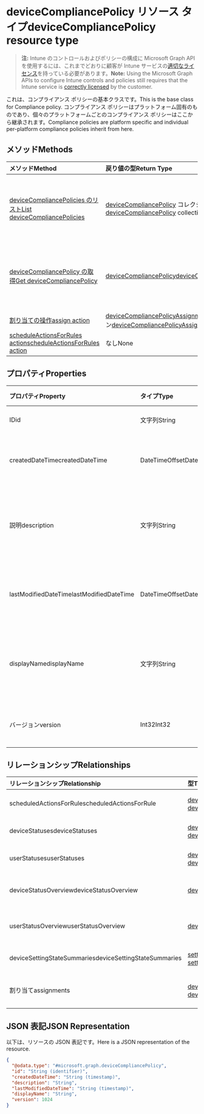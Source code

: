# <a name="devicecompliancepolicy-resource-type"></a><span data-ttu-id="6a473-101">deviceCompliancePolicy リソース タイプ</span><span class="sxs-lookup"><span data-stu-id="6a473-101">deviceCompliancePolicy resource type</span></span>

> <span data-ttu-id="6a473-102">**注:** Intune のコントロールおよびポリシーの構成に Microsoft Graph API を使用するには、これまでどおりに顧客が Intune サービスの[適切なライセンス](https://go.microsoft.com/fwlink/?linkid=839381)を持っている必要があります。</span><span class="sxs-lookup"><span data-stu-id="6a473-102">**Note:** Using the Microsoft Graph APIs to configure Intune controls and policies still requires that the Intune service is [correctly licensed](https://go.microsoft.com/fwlink/?linkid=839381) by the customer.</span></span>

<span data-ttu-id="6a473-103">これは、コンプライアンス ポリシーの基本クラスです。</span><span class="sxs-lookup"><span data-stu-id="6a473-103">This is the base class for Compliance policy.</span></span> <span data-ttu-id="6a473-104">コンプライアンス ポリシーはプラットフォーム固有のものであり、個々のプラットフォームごとのコンプライアンス ポリシーはここから継承されます。</span><span class="sxs-lookup"><span data-stu-id="6a473-104">Compliance policies are platform specific and individual per-platform compliance policies inherit from here.</span></span> 
## <a name="methods"></a><span data-ttu-id="6a473-105">メソッド</span><span class="sxs-lookup"><span data-stu-id="6a473-105">Methods</span></span>
|<span data-ttu-id="6a473-106">メソッド</span><span class="sxs-lookup"><span data-stu-id="6a473-106">Method</span></span>|<span data-ttu-id="6a473-107">戻り値の型</span><span class="sxs-lookup"><span data-stu-id="6a473-107">Return Type</span></span>|<span data-ttu-id="6a473-108">説明</span><span class="sxs-lookup"><span data-stu-id="6a473-108">Description</span></span>|
|:---|:---|:---|
|[<span data-ttu-id="6a473-109">deviceCompliancePolicies のリスト</span><span class="sxs-lookup"><span data-stu-id="6a473-109">List deviceCompliancePolicies</span></span>](../api/intune_deviceconfig_devicecompliancepolicy_list.md)|<span data-ttu-id="6a473-110">[deviceCompliancePolicy](../resources/intune_deviceconfig_devicecompliancepolicy.md) コレクション</span><span class="sxs-lookup"><span data-stu-id="6a473-110">[deviceCompliancePolicy](../resources/intune_deviceconfig_devicecompliancepolicy.md) collection</span></span>|<span data-ttu-id="6a473-111">[deviceCompliancePolicy](../resources/intune_deviceconfig_devicecompliancepolicy.md) オブジェクトのプロパティとリレーションシップをリストします。</span><span class="sxs-lookup"><span data-stu-id="6a473-111">List properties and relationships of the [deviceCompliancePolicy](../resources/intune_deviceconfig_devicecompliancepolicy.md) objects.</span></span>|
|[<span data-ttu-id="6a473-112">deviceCompliancePolicy の取得</span><span class="sxs-lookup"><span data-stu-id="6a473-112">Get deviceCompliancePolicy</span></span>](../api/intune_deviceconfig_devicecompliancepolicy_get.md)|[<span data-ttu-id="6a473-113">deviceCompliancePolicy</span><span class="sxs-lookup"><span data-stu-id="6a473-113">deviceCompliancePolicy</span></span>](../resources/intune_deviceconfig_devicecompliancepolicy.md)|<span data-ttu-id="6a473-114">[deviceCompliancePolicy](../resources/intune_deviceconfig_devicecompliancepolicy.md) オブジェクトのプロパティとリレーションシップを読み取ります。</span><span class="sxs-lookup"><span data-stu-id="6a473-114">Read properties and relationships of the [deviceCompliancePolicy](../resources/intune_deviceconfig_devicecompliancepolicy.md) object.</span></span>|
|[<span data-ttu-id="6a473-115">割り当ての操作</span><span class="sxs-lookup"><span data-stu-id="6a473-115">assign action</span></span>](../api/intune_deviceconfig_devicecompliancepolicy_assign.md)|<span data-ttu-id="6a473-116">[deviceCompliancePolicyAssignment](../resources/intune_deviceconfig_devicecompliancepolicyassignment.md) コレクション</span><span class="sxs-lookup"><span data-stu-id="6a473-116">[deviceCompliancePolicyAssignment](../resources/intune_deviceconfig_devicecompliancepolicyassignment.md) collection</span></span>|<span data-ttu-id="6a473-117">まだ文書化されていません</span><span class="sxs-lookup"><span data-stu-id="6a473-117">Not yet documented</span></span>|
|[<span data-ttu-id="6a473-118">scheduleActionsForRules action</span><span class="sxs-lookup"><span data-stu-id="6a473-118">scheduleActionsForRules action</span></span>](../api/intune_deviceconfig_devicecompliancepolicy_scheduleactionsforrules.md)|<span data-ttu-id="6a473-119">なし</span><span class="sxs-lookup"><span data-stu-id="6a473-119">None</span></span>|<span data-ttu-id="6a473-120">まだ文書化されていません</span><span class="sxs-lookup"><span data-stu-id="6a473-120">Not yet documented</span></span>|

## <a name="properties"></a><span data-ttu-id="6a473-121">プロパティ</span><span class="sxs-lookup"><span data-stu-id="6a473-121">Properties</span></span>
|<span data-ttu-id="6a473-122">プロパティ</span><span class="sxs-lookup"><span data-stu-id="6a473-122">Property</span></span>|<span data-ttu-id="6a473-123">タイプ</span><span class="sxs-lookup"><span data-stu-id="6a473-123">Type</span></span>|<span data-ttu-id="6a473-124">説明</span><span class="sxs-lookup"><span data-stu-id="6a473-124">Description</span></span>|
|:---|:---|:---|
|<span data-ttu-id="6a473-125">ID</span><span class="sxs-lookup"><span data-stu-id="6a473-125">id</span></span>|<span data-ttu-id="6a473-126">文字列</span><span class="sxs-lookup"><span data-stu-id="6a473-126">String</span></span>|<span data-ttu-id="6a473-127">エンティティのキー。</span><span class="sxs-lookup"><span data-stu-id="6a473-127">Key of the entity.</span></span>|
|<span data-ttu-id="6a473-128">createdDateTime</span><span class="sxs-lookup"><span data-stu-id="6a473-128">createdDateTime</span></span>|<span data-ttu-id="6a473-129">DateTimeOffset</span><span class="sxs-lookup"><span data-stu-id="6a473-129">DateTimeOffset</span></span>|<span data-ttu-id="6a473-130">オブジェクトが作成された DateTime。</span><span class="sxs-lookup"><span data-stu-id="6a473-130">DateTime the object was created.</span></span>|
|<span data-ttu-id="6a473-131">説明</span><span class="sxs-lookup"><span data-stu-id="6a473-131">description</span></span>|<span data-ttu-id="6a473-132">文字列</span><span class="sxs-lookup"><span data-stu-id="6a473-132">String</span></span>|<span data-ttu-id="6a473-133">デバイス構成について管理者が提供した説明です。</span><span class="sxs-lookup"><span data-stu-id="6a473-133">Admin provided description of the Device Configuration.</span></span>|
|<span data-ttu-id="6a473-134">lastModifiedDateTime</span><span class="sxs-lookup"><span data-stu-id="6a473-134">lastModifiedDateTime</span></span>|<span data-ttu-id="6a473-135">DateTimeOffset</span><span class="sxs-lookup"><span data-stu-id="6a473-135">DateTimeOffset</span></span>|<span data-ttu-id="6a473-136">オブジェクトが最後に変更された DateTime。</span><span class="sxs-lookup"><span data-stu-id="6a473-136">DateTime the object was last modified.</span></span>|
|<span data-ttu-id="6a473-137">displayName</span><span class="sxs-lookup"><span data-stu-id="6a473-137">displayName</span></span>|<span data-ttu-id="6a473-138">文字列</span><span class="sxs-lookup"><span data-stu-id="6a473-138">String</span></span>|<span data-ttu-id="6a473-139">デバイス構成について管理者が指定した名前です。</span><span class="sxs-lookup"><span data-stu-id="6a473-139">Admin provided name of the device configuration.</span></span>|
|<span data-ttu-id="6a473-140">バージョン</span><span class="sxs-lookup"><span data-stu-id="6a473-140">version</span></span>|<span data-ttu-id="6a473-141">Int32</span><span class="sxs-lookup"><span data-stu-id="6a473-141">Int32</span></span>|<span data-ttu-id="6a473-142">デバイス構成のバージョン。</span><span class="sxs-lookup"><span data-stu-id="6a473-142">Version of the device configuration.</span></span>|

## <a name="relationships"></a><span data-ttu-id="6a473-143">リレーションシップ</span><span class="sxs-lookup"><span data-stu-id="6a473-143">Relationships</span></span>
|<span data-ttu-id="6a473-144">リレーションシップ</span><span class="sxs-lookup"><span data-stu-id="6a473-144">Relationship</span></span>|<span data-ttu-id="6a473-145">型</span><span class="sxs-lookup"><span data-stu-id="6a473-145">Type</span></span>|<span data-ttu-id="6a473-146">説明</span><span class="sxs-lookup"><span data-stu-id="6a473-146">Description</span></span>|
|:---|:---|:---|
|<span data-ttu-id="6a473-147">scheduledActionsForRule</span><span class="sxs-lookup"><span data-stu-id="6a473-147">scheduledActionsForRule</span></span>|<span data-ttu-id="6a473-148">[deviceComplianceScheduledActionForRule](../resources/intune_deviceconfig_devicecompliancescheduledactionforrule.md) コレクション</span><span class="sxs-lookup"><span data-stu-id="6a473-148">[deviceComplianceScheduledActionForRule](../resources/intune_deviceconfig_devicecompliancescheduledactionforrule.md) collection</span></span>|<span data-ttu-id="6a473-149">このルールのスケジュール済みのアクションのリスト</span><span class="sxs-lookup"><span data-stu-id="6a473-149">The list of scheduled action for this rule</span></span>|
|<span data-ttu-id="6a473-150">deviceStatuses</span><span class="sxs-lookup"><span data-stu-id="6a473-150">deviceStatuses</span></span>|<span data-ttu-id="6a473-151">[deviceComplianceDeviceStatus](../resources/intune_deviceconfig_devicecompliancedevicestatus.md) コレクション</span><span class="sxs-lookup"><span data-stu-id="6a473-151">[deviceComplianceDeviceStatus](../resources/intune_deviceconfig_devicecompliancedevicestatus.md) collection</span></span>|<span data-ttu-id="6a473-152">DeviceComplianceDeviceStatus のリスト。</span><span class="sxs-lookup"><span data-stu-id="6a473-152">List of DeviceComplianceDeviceStatus.</span></span>|
|<span data-ttu-id="6a473-153">userStatuses</span><span class="sxs-lookup"><span data-stu-id="6a473-153">userStatuses</span></span>|<span data-ttu-id="6a473-154">[deviceComplianceUserStatus](../resources/intune_deviceconfig_devicecomplianceuserstatus.md) コレクション</span><span class="sxs-lookup"><span data-stu-id="6a473-154">[deviceComplianceUserStatus](../resources/intune_deviceconfig_devicecomplianceuserstatus.md) collection</span></span>|<span data-ttu-id="6a473-155">DeviceComplianceUserStatus のリスト。</span><span class="sxs-lookup"><span data-stu-id="6a473-155">List of DeviceComplianceUserStatus.</span></span>|
|<span data-ttu-id="6a473-156">deviceStatusOverview</span><span class="sxs-lookup"><span data-stu-id="6a473-156">deviceStatusOverview</span></span>|[<span data-ttu-id="6a473-157">deviceComplianceDeviceOverview</span><span class="sxs-lookup"><span data-stu-id="6a473-157">deviceComplianceDeviceOverview</span></span>](../resources/intune_deviceconfig_devicecompliancedeviceoverview.md)|<span data-ttu-id="6a473-158">デバイス コンプライアンスとデバイス状態の概要</span><span class="sxs-lookup"><span data-stu-id="6a473-158">Device compliance devices status overview</span></span>|
|<span data-ttu-id="6a473-159">userStatusOverview</span><span class="sxs-lookup"><span data-stu-id="6a473-159">userStatusOverview</span></span>|[<span data-ttu-id="6a473-160">deviceComplianceUserOverview</span><span class="sxs-lookup"><span data-stu-id="6a473-160">deviceComplianceUserOverview</span></span>](../resources/intune_deviceconfig_devicecomplianceuseroverview.md)|<span data-ttu-id="6a473-161">デバイス コンプライアンスとユーザー状態の概要</span><span class="sxs-lookup"><span data-stu-id="6a473-161">Device compliance users status overview</span></span>|
|<span data-ttu-id="6a473-162">deviceSettingStateSummaries</span><span class="sxs-lookup"><span data-stu-id="6a473-162">deviceSettingStateSummaries</span></span>|<span data-ttu-id="6a473-163">[settingStateDeviceSummary](../resources/intune_deviceconfig_settingstatedevicesummary.md) コレクション</span><span class="sxs-lookup"><span data-stu-id="6a473-163">[settingStateDeviceSummary](../resources/intune_deviceconfig_settingstatedevicesummary.md) collection</span></span>|<span data-ttu-id="6a473-164">コンプライアンス設定状態のデバイスの要約</span><span class="sxs-lookup"><span data-stu-id="6a473-164">Compliance Setting State Device Summary</span></span>|
|<span data-ttu-id="6a473-165">割り当て</span><span class="sxs-lookup"><span data-stu-id="6a473-165">assignments</span></span>|<span data-ttu-id="6a473-166">[deviceCompliancePolicyAssignment](../resources/intune_deviceconfig_devicecompliancepolicyassignment.md) コレクション</span><span class="sxs-lookup"><span data-stu-id="6a473-166">[deviceCompliancePolicyAssignment](../resources/intune_deviceconfig_devicecompliancepolicyassignment.md) collection</span></span>|<span data-ttu-id="6a473-167">このコンプライアンス ポリシーの割り当てのコレクション。</span><span class="sxs-lookup"><span data-stu-id="6a473-167">The collection of assignments for this compliance policy.</span></span>|

## <a name="json-representation"></a><span data-ttu-id="6a473-168">JSON 表記</span><span class="sxs-lookup"><span data-stu-id="6a473-168">JSON Representation</span></span>
<span data-ttu-id="6a473-169">以下は、リソースの JSON 表記です。</span><span class="sxs-lookup"><span data-stu-id="6a473-169">Here is a JSON representation of the resource.</span></span>
<!-- {
  "blockType": "resource",
  "baseType": "microsoft.graph.entity",
  "abstract": true,
  "@odata.type": "microsoft.graph.deviceCompliancePolicy"
}
-->
``` json
{
  "@odata.type": "#microsoft.graph.deviceCompliancePolicy",
  "id": "String (identifier)",
  "createdDateTime": "String (timestamp)",
  "description": "String",
  "lastModifiedDateTime": "String (timestamp)",
  "displayName": "String",
  "version": 1024
}
```




